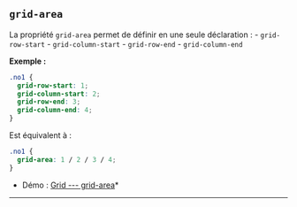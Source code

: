 
## `grid-area`

La propriété `grid-area` permet de définir en une seule déclaration : -
`grid-row-start` - `grid-column-start` - `grid-row-end` -
`grid-column-end`

**Exemple :**

``` css
.no1 {
  grid-row-start: 1;
  grid-column-start: 2;
  grid-row-end: 3;
  grid-column-end: 4;
}
```

Est équivalent à :

``` css
.no1 {
  grid-area: 1 / 2 / 3 / 4;
}
```

-   Démo : [Grid --- grid-area](https://codepen.io/tim-momo/pen/)\*

------------------------------------------------------------------------